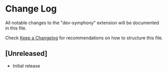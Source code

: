 # Change Log

All notable changes to the "dev-symphony" extension will be documented in this file.

Check [Keep a Changelog](http://keepachangelog.com/) for recommendations on how to structure this file.

## [Unreleased]

- Initial release